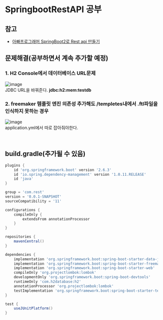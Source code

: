 # SpringbootRestAPI 공부
## 참고
 * [아빠프로그래머 SpringBoot2로 Rest api 만들기](https://daddyprogrammer.org/post/series/springboot2-make-rest-api/)

## 문제해결(공부하면서 계속 추가할 예정)
### 1.  H2 Console에서 데이터베이스 URL문제 

![image](https://user-images.githubusercontent.com/44068819/151172171-b705dcdf-c855-4332-bee3-3c77bc195bb2.png)
<br/> JDBC URL을 바꿔준다. **jdbc:h2:mem:testdb**
 
### 2.  freemaker 템플릿 엔진 의존성 추가해도 /templetes내에서 .ftl파일을 인식하지 못하는 경우
 
![image](https://user-images.githubusercontent.com/44068819/151173627-42b21178-3c23-4577-8507-c2d81729eee7.png)
<br/> application.yml에서 따로 잡아줘야한다.

<br/>

## build.gradle(추가될 수 있음)

```gradle
plugins {
    id 'org.springframework.boot' version '2.6.3'
    id 'io.spring.dependency-management' version '1.0.11.RELEASE'
    id 'java'
}

group = 'com.rest'
version = '0.0.1-SNAPSHOT'
sourceCompatibility = '11'

configurations {
    compileOnly {
        extendsFrom annotationProcessor
    }
}

repositories {
    mavenCentral()
}

dependencies {
    implementation 'org.springframework.boot:spring-boot-starter-data-jpa'
    implementation 'org.springframework.boot:spring-boot-starter-freemarker'
    implementation 'org.springframework.boot:spring-boot-starter-web'
    compileOnly 'org.projectlombok:lombok'
    developmentOnly 'org.springframework.boot:spring-boot-devtools'
    runtimeOnly 'com.h2database:h2'
    annotationProcessor 'org.projectlombok:lombok'
    testImplementation 'org.springframework.boot:spring-boot-starter-test'
}

test {
    useJUnitPlatform()
}

```
